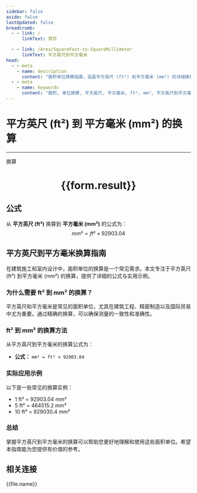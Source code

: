 ```yaml
---
sidebar: false
aside: false
lastUpdated: false
breadcrumb:
  - - link: /
      linkText: 首页

  - - link: /Area/SquareFoot-to-SquareMillimeter
      linkText: 平方英尺到平方毫米
head:
  - - meta
    - name: description
      content: "面积单位换算指南，涵盖平方英尺 (ft²) 到平方毫米 (mm²) 的详细换算公式与说明。"
  - - meta
    - name: keywords
      content: "面积, 单位换算, 平方英尺, 平方毫米, ft², mm², 平方英尺到平方毫米, 面积换算指南"
---
```

# 平方英尺 (ft²) 到 平方毫米 (mm²) 的换算
---
<script setup>
import { onMounted, reactive, inject, ref } from 'vue'
import { NButton, NForm, NFormItem, NInput, NInputNumber, NSelect, NCard, useMessage,NGrid ,NGi } from 'naive-ui'
import { defineClientComponent } from 'vitepress'
import { Area } from '../../files';

const convert = inject('convert')

const form = reactive({
  number: null,
  result: '',
})

const convertHandler = () => {
  if (form.number !== null && !isNaN(form.number)) {
    const convertedValue = parseFloat(form.number) * 92903.04
    form.result = `${form.number}ft² = ${convertedValue.toFixed(2)}mm²`
  } else {
    form.result = '请输入有效的数值。'
  }
}
</script>

<n-form size="large" :model="form">
  <n-form-item label="平方英尺 (ft²)">
    <n-input-number v-model:value="form.number" placeholder="输入平方英尺" style="width: 100%" />
  </n-form-item>
  <n-form-item>
    <n-button type="info" @click="convertHandler" block>换算</n-button>
  </n-form-item>
</n-form>

<n-card  embedded :bordered="false" hoverable>
  <div  style="text-align:center">
    <h1>{{form.result}}</h1>
  </div>
</n-card>

## 公式

从 **平方英尺 (ft²)** 换算到 **平方毫米 (mm²)** 的公式为：
$$ mm² = ft² \times 92903.04 $$

## 平方英尺到平方毫米换算指南

在建筑施工和室内设计中，面积单位的换算是一个常见需求。本文专注于平方英尺 (ft²) 到平方毫米 (mm²) 的换算，提供了详细的公式与实用示例。

### 为什么需要 ft² 到 mm² 的换算？

平方英尺和平方毫米是常见的面积单位，尤其在建筑工程、精密制造以及国际贸易中尤为重要。通过精确的换算，可以确保测量的一致性和准确性。

### ft² 到 mm² 的换算方法

从平方英尺到平方毫米的换算公式为：

- **公式：** `mm² = ft² × 92903.04`

### 实际应用示例

以下是一些常见的换算实例：

- 1 ft² = 92903.04 mm²
- 5 ft² = 464515.2 mm²
- 10 ft² = 929030.4 mm²

### 总结

掌握平方英尺到平方毫米的换算可以帮助您更好地理解和使用这些面积单位。希望本指南能为您提供有价值的参考。

## 相关连接
<n-grid x-gap="12" :cols="2">
  <n-gi v-for="(file, index) in Area" :key="index">
    <n-button
      text
      tag="a"
      :href="file.path"
      type="info"
    >
      {{file.name}}
    </n-button>
  </n-gi>
</n-grid>